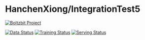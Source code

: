 # HanchenXiong/IntegrationTest5 

[![Boltzbit Project](https://img.shields.io/badge/Boltzbit-Project-blueviolet?style=for-the-badge)](https://demo.platform.boltzbit.com/demo-user/HanchenXiong/IntegrationTest5)

[![Data Status](http://demo.platform.boltzbit.com/github-service/api/v1/cubes/status/data?repositoryOwnerPlusName=HanchenXiong/IntegrationTest5&token=PUBLIC)](https://demo.platform.boltzbit.com/demo-user/HanchenXiong/IntegrationTest5?tab=Dataset)
[![Training Status](http://demo.platform.boltzbit.com/github-service/api/v1/cubes/status/train?repositoryOwnerPlusName=HanchenXiong/IntegrationTest5&token=PUBLIC)](https://demo.platform.boltzbit.com/demo-user/HanchenXiong/IntegrationTest5?tab=Training)
[![Serving Status](http://demo.platform.boltzbit.com/github-service/api/v1/cubes/status/serving?repositoryOwnerPlusName=HanchenXiong/IntegrationTest5&token=PUBLIC)](https://demo.platform.boltzbit.com/demo-user/HanchenXiong/IntegrationTest5?tab=Deployment)
